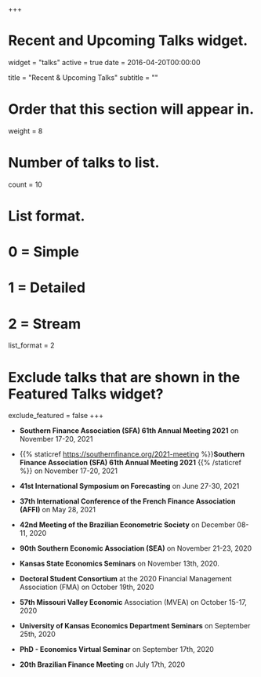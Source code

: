 +++
# Recent and Upcoming Talks widget.
widget = "talks"
active = true
date = 2016-04-20T00:00:00

title = "Recent & Upcoming Talks"
subtitle = ""

# Order that this section will appear in.
weight = 8

# Number of talks to list.
count = 10

# List format.
#   0 = Simple
#   1 = Detailed
#   2 = Stream
list_format = 2

# Exclude talks that are shown in the Featured Talks widget?
exclude_featured = false
+++

* **Southern Finance Association (SFA) 61th Annual Meeting 2021** on November 17-20, 2021

* {{% staticref https://southernfinance.org/2021-meeting %}}**Southern Finance Association (SFA) 61th Annual Meeting 2021** {{% /staticref %}} on November 17-20, 2021 <br>

* **41st International Symposium on Forecasting** on June 27-30, 2021
<!-- https://isf.forecasters.org/ -->

* **37th International Conference of the French Finance Association (AFFI)** on May 28, 2021
<!-- https://affi2021.eventsadmin.com/Home/Welcome -->

* **42nd Meeting of the Brazilian Econometric Society** on December 08-11, 2020
<!-- https://www.southerneconomic.org/conference/ -->

* **90th Southern Economic Association (SEA)** on November 21-23, 2020
<!-- https://www.southerneconomic.org/conference-2020/ -->

* **Kansas State Economics Seminars** on November 13th, 2020.

* **Doctoral Student Consortium** at the 2020 Financial Management Association (FMA) on October 19th, 2020
<!-- https://fmai.memberclicks.net/assets/docs/newyork/NYDSCAgendaRevised.pdf -->

* **57th Missouri Valley Economic** Association (MVEA) on October 15-17, 2020
<!-- https://www.mvea.net/annual-conference.html -->

* **University of Kansas Economics Department Seminars** on September 25th, 2020
<!-- https://economics.ku.edu/departmental-speaker-seminars -->

* **PhD - Economics Virtual Seminar** on September 17th, 2020
<!-- https://sites.google.com/view/phd-evs2020 -->

* **20th Brazilian Finance Meeting** on July 17th, 2020
<!-- https://doity.com.br/xx-encontro-brasileiro-de-financas -->














